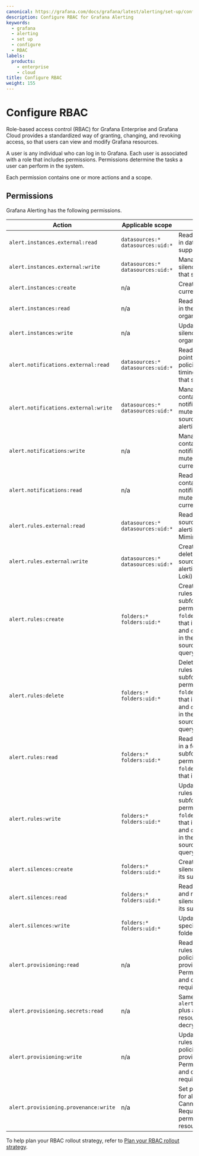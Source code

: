 ```yaml
---
canonical: https://grafana.com/docs/grafana/latest/alerting/set-up/configure-rbac/
description: Configure RBAC for Grafana Alerting
keywords:
  - grafana
  - alerting
  - set up
  - configure
  - RBAC
labels:
  products:
    - enterprise
    - cloud
title: Configure RBAC
weight: 155
---
```


# Configure RBAC

Role-based access control (RBAC) for Grafana Enterprise and Grafana Cloud provides a standardized way of granting, changing, and revoking access, so that users can view and modify Grafana resources.

A user is any individual who can log in to Grafana. Each user is associated with a role that includes permissions. Permissions determine the tasks a user can perform in the system.

Each permission contains one or more actions and a scope.

## Permissions

Grafana Alerting has the following permissions.

| Action                                | Applicable scope                       | Description                                                                                                                                                                                                         |
| ------------------------------------- | -------------------------------------- | ------------------------------------------------------------------------------------------------------------------------------------------------------------------------------------------------------------------- |
| `alert.instances.external:read`       | `datasources:*`<br>`datasources:uid:*` | Read alerts and silences in data sources that support alerting.                                                                                                                                                     |
| `alert.instances.external:write`      | `datasources:*`<br>`datasources:uid:*` | Manage alerts and silences in data sources that support alerting.                                                                                                                                                   |
| `alert.instances:create`              | n/a                                    | Create silences in the current organization.                                                                                                                                                                        |
| `alert.instances:read`                | n/a                                    | Read alerts and silences in the current organization.                                                                                                                                                               |
| `alert.instances:write`               | n/a                                    | Update and expire silences in the current organization.                                                                                                                                                             |
| `alert.notifications.external:read`   | `datasources:*`<br>`datasources:uid:*` | Read templates, contact points, notification policies, and mute timings in data sources that support alerting.                                                                                                      |
| `alert.notifications.external:write`  | `datasources:*`<br>`datasources:uid:*` | Manage templates, contact points, notification policies, and mute timings in data sources that support alerting.                                                                                                    |
| `alert.notifications:write`           | n/a                                    | Manage templates, contact points, notification policies, and mute timings in the current organization.                                                                                                              |
| `alert.notifications:read`            | n/a                                    | Read all templates, contact points, notification policies, and mute timings in the current organization.                                                                                                            |
| `alert.rules.external:read`           | `datasources:*`<br>`datasources:uid:*` | Read alert rules in data sources that support alerting (Prometheus, Mimir, and Loki)                                                                                                                                |
| `alert.rules.external:write`          | `datasources:*`<br>`datasources:uid:*` | Create, update, and delete alert rules in data sources that support alerting (Mimir and Loki).                                                                                                                      |
| `alert.rules:create`                  | `folders:*`<br>`folders:uid:*`         | Create Grafana alert rules in a folder and its subfolders. Combine this permission with `folders:read` in a scope that includes the folder and `datasources:query` in the scope of data sources the user can query. |
| `alert.rules:delete`                  | `folders:*`<br>`folders:uid:*`         | Delete Grafana alert rules in a folder and its subfolders. Combine this permission with `folders:read` in a scope that includes the folder and `datasources:query` in the scope of data sources the user can query. |
| `alert.rules:read`                    | `folders:*`<br>`folders:uid:*`         | Read Grafana alert rules in a folder and its subfolders. Combine this permission with `folders:read` in a scope that includes the folder.                                                                           |
| `alert.rules:write`                   | `folders:*`<br>`folders:uid:*`         | Update Grafana alert rules in a folder and its subfolders. Combine this permission with `folders:read` in a scope that includes the folder and `datasources:query` in the scope of data sources the user can query. |
| `alert.silences:create`               | `folders:*`<br>`folders:uid:*`         | Create rule-specific silences in a folder and its subfolders.                                                                                                                                                       |
| `alert.silences:read`                 | `folders:*`<br>`folders:uid:*`         | Read all general silences and rule-specific silences in a folder and its subfolders.                                                                                                                                |
| `alert.silences:write`                | `folders:*`<br>`folders:uid:*`         | Update and expire rule-specific silences in a folder and its subfolders.                                                                                                                                            |
| `alert.provisioning:read`             | n/a                                    | Read all Grafana alert rules, notification policies, etc via provisioning API. Permissions to folders and data source are not required.                                                                             |
| `alert.provisioning.secrets:read`     | n/a                                    | Same as `alert.provisioning:read` plus ability to export resources with decrypted secrets.                                                                                                                          |
| `alert.provisioning:write`            | n/a                                    | Update all Grafana alert rules, notification policies, etc via provisioning API. Permissions to folders and data source are not required.                                                                           |
| `alert.provisioning.provenance:write` | n/a                                    | Set provisioning status for alerting resources. Cannot be used alone. Requires user to have permissions to access resources                                                                                         |

To help plan your RBAC rollout strategy, refer to [Plan your RBAC rollout strategy](https://grafana.com/docs/grafana/next/administration/roles-and-permissions/access-control/plan-rbac-rollout-strategy/).
